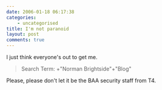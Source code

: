 ```yaml
---
date: 2006-01-18 06:17:38
categories:
    - uncategorised
title: I'm not paranoid
layout: post
comments: true
---
```

I just think everyone's out to get me.
> Search Term: +"Norman Brightside"+"Blog"

Please, please don't let it be the BAA security staff from T4.
